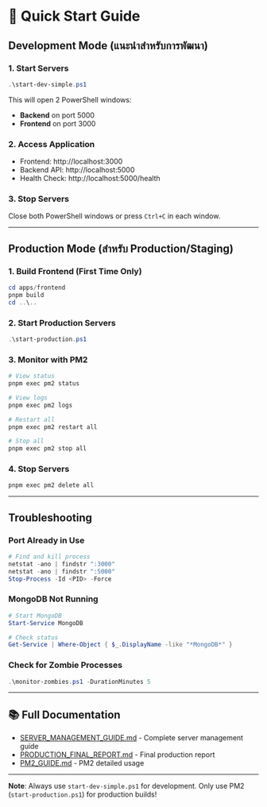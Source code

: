 # 🚀 Quick Start Guide

## Development Mode (แนะนำสำหรับการพัฒนา)

### 1. Start Servers

```powershell
.\start-dev-simple.ps1
```

This will open 2 PowerShell windows:

- **Backend** on port 5000
- **Frontend** on port 3000

### 2. Access Application

- Frontend: http://localhost:3000
- Backend API: http://localhost:5000
- Health Check: http://localhost:5000/health

### 3. Stop Servers

Close both PowerShell windows or press `Ctrl+C` in each window.

---

## Production Mode (สำหรับ Production/Staging)

### 1. Build Frontend (First Time Only)

```powershell
cd apps/frontend
pnpm build
cd ..\..
```

### 2. Start Production Servers

```powershell
.\start-production.ps1
```

### 3. Monitor with PM2

```powershell
# View status
pnpm exec pm2 status

# View logs
pnpm exec pm2 logs

# Restart all
pnpm exec pm2 restart all

# Stop all
pnpm exec pm2 stop all
```

### 4. Stop Servers

```powershell
pnpm exec pm2 delete all
```

---

## Troubleshooting

### Port Already in Use

```powershell
# Find and kill process
netstat -ano | findstr ":3000"
netstat -ano | findstr ":5000"
Stop-Process -Id <PID> -Force
```

### MongoDB Not Running

```powershell
# Start MongoDB
Start-Service MongoDB

# Check status
Get-Service | Where-Object { $_.DisplayName -like "*MongoDB*" }
```

### Check for Zombie Processes

```powershell
.\monitor-zombies.ps1 -DurationMinutes 5
```

---

## 📚 Full Documentation

- [SERVER_MANAGEMENT_GUIDE.md](./SERVER_MANAGEMENT_GUIDE.md) - Complete server management guide
- [PRODUCTION_FINAL_REPORT.md](./PRODUCTION_FINAL_REPORT.md) - Final production report
- [PM2_GUIDE.md](./PM2_GUIDE.md) - PM2 detailed usage

---

**Note**: Always use `start-dev-simple.ps1` for development. Only use PM2 (`start-production.ps1`) for production builds!
